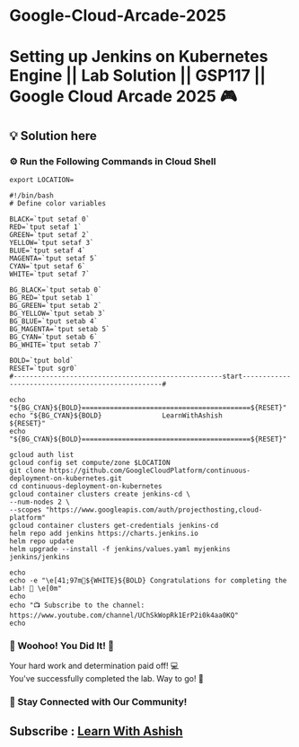 # Google-Cloud-Arcade-2025

# Setting up Jenkins on Kubernetes Engine || Lab Solution || GSP117 || Google Cloud Arcade 2025 🎮

## 💡 Solution here

### ⚙️ Run the Following Commands in Cloud Shell

```
export LOCATION=
```
```
#!/bin/bash
# Define color variables

BLACK=`tput setaf 0`
RED=`tput setaf 1`
GREEN=`tput setaf 2`
YELLOW=`tput setaf 3`
BLUE=`tput setaf 4`
MAGENTA=`tput setaf 5`
CYAN=`tput setaf 6`
WHITE=`tput setaf 7`

BG_BLACK=`tput setab 0`
BG_RED=`tput setab 1`
BG_GREEN=`tput setab 2`
BG_YELLOW=`tput setab 3`
BG_BLUE=`tput setab 4`
BG_MAGENTA=`tput setab 5`
BG_CYAN=`tput setab 6`
BG_WHITE=`tput setab 7`

BOLD=`tput bold`
RESET=`tput sgr0`
#----------------------------------------------------start--------------------------------------------------#

echo "${BG_CYAN}${BOLD}==========================================${RESET}"
echo "${BG_CYAN}${BOLD}               LearnWithAshish            ${RESET}"
echo "${BG_CYAN}${BOLD}==========================================${RESET}"

gcloud auth list
gcloud config set compute/zone $LOCATION
git clone https://github.com/GoogleCloudPlatform/continuous-deployment-on-kubernetes.git
cd continuous-deployment-on-kubernetes
gcloud container clusters create jenkins-cd \
--num-nodes 2 \
--scopes "https://www.googleapis.com/auth/projecthosting,cloud-platform"
gcloud container clusters get-credentials jenkins-cd
helm repo add jenkins https://charts.jenkins.io
helm repo update
helm upgrade --install -f jenkins/values.yaml myjenkins jenkins/jenkins

echo
echo -e "\e[41;97m🎉${WHITE}${BOLD} Congratulations for completing the Lab! 🎉 \e[0m"
echo
echo "📺 Subscribe to the channel: https://www.youtube.com/channel/UChSkWopRk1ErP2i0k4aa0KQ"
echo

```

### 🎉 Woohoo! You Did It! 🎉

Your hard work and determination paid off! 💻  
You've successfully completed the lab. Way to go! 🚀  

### 💬 Stay Connected with Our Community!


## Subscribe :  [Learn With Ashish](https://www.youtube.com/channel/UChSkWopRk1ErP2i0k4aa0KQ)
